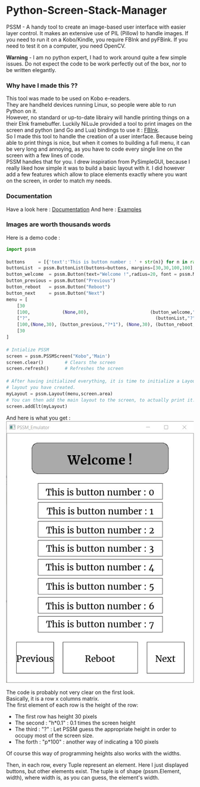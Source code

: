 # Python-Screen-Stack-Manager
PSSM - A handy tool to create an image-based user interface with easier layer control.
It makes an extensive use of PIL (Pillow) to handle images.
If you need to run it on a Kobo/Kindle, you require FBInk and pyFBink.
If you need to test it on a computer, you need OpenCV.

**Warning** - I am no python expert, I had to work around quite a few simple issues. Do not expect the code to be work perfectly out of the box, nor to be written elegantly.

### Why have I made this ??
This tool was made to be used on Kobo e-readers.  
They are handheld devices running Linux, so people were able to run Python on it.   
However, no standard or up-to-date librairy will handle printing things on a their EInk framebuffer. Luckily NiLuJe provided a tool to print images on the screen and python (and Go and Lua) bindings to use it : [FBInk](https://github.com/NiLuJe/FBInk).  
So I made this tool to handle the creation of a user interface. Because being able to print things is nice, but when it comes to building a full menu, it can be very long and annoying, as you have to code every single line on the screen with a few lines of code.  
PSSM handles that for you. I drew inspiration from PySimpleGUI, because I really liked how simple it was to build a basic layout with it. I did however add a few features which allow to place elements exactly where you want on the screen, in order to match my needs.  


### Documentation
Have a look here :
[Documentation](DOCS/HELP.md)
And here :
[Examples](examples/)

### Images are worth thousands words
Here is a demo code :
```Python
import pssm

buttons     = [{'text':'This is button number : ' + str(n)} for n in range(8)]
buttonList  = pssm.ButtonList(buttons=buttons, margins=[30,30,100,100], spacing=10)
button_welcome  = pssm.Button(text="Welcome !",radius=20, font = pssm.Merri_bold, font_size = "h*0.05", background_color="gray10")
button_previous = pssm.Button("Previous")
button_reboot   = pssm.Button("Reboot")
button_next     = pssm.Button("Next")
menu = [
    [30                                                                                                             ],
    [100,            (None,80),                       (button_welcome,"?"),                    (None,80)            ],
    ["?",                                               (buttonList,"?")                                            ],
    [100,(None,30), (button_previous,"?*1"), (None,30), (button_reboot,"?*2"), (None,30), (button_next,"?*1"), (None,30)  ],
    [30                                                                                                             ]
]

# Intialize PSSM
screen = pssm.PSSMScreen("Kobo",'Main')
screen.clear()        # Clears the screen
screen.refresh()      # Refreshes the screen

# After having initialized everything, it is time to initialize a Layout Element based on the
# layout you have created.
myLayout = pssm.Layout(menu,screen.area)
# You can then add the main layout to the screen, to actually print it.
screen.addElt(myLayout)
```
And here is what you get :
![Demo3](examples/screenshot-demo3.jpg)

The code is probably not very clear on the first look.  
Basically, it is a row x columns matrix.  
The first element of each row is the height of the row:  
- The first row has height 30 pixels
- The second : "h*0.1" :  0.1 times the screen height
- The third : "?" : Let PSSM guess the appropriate height in order to occupy most of the screen size.
- The forth : "p*100" : another way of indicating a 100 pixels

Of course this way of programming heights also works with the widths.  

Then, in each row, every Tuple represent an element. Here I just displayed buttons, but other elements exist. The tuple is of shape (pssm.Element, width), where width is, as you can guess, the element's width.
